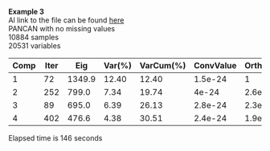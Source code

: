 **Example 3**  
Al link to the file can be found [here](https://drive.google.com/file/d/1JrNm7KxWd2Mdmphj9nDOJUsZhrDaPGzh/view?usp=sharing)  
PANCAN with no missing values  
10884 samples  
20531 variables
  

| Comp | Iter | Eig | Var(%) | VarCum(%) | ConvValue| Orthogonality |
| --- | ---- | --- | ----- | ------ | ----- | ----- |
|   1  |  72 |  1349.9 | 12.40 | 12.40 | 1.5e-24 |       1 |
|   2  | 252 |   799.0 |  7.34 | 19.74 |   4e-24 | 2.6e-08 |
|   3  |  89 |   695.0 |  6.39 | 26.13 | 2.8e-24 | 2.3e-08 |
|   4 |  402 |   476.6 |  4.38 | 30.51 | 2.4e-24 | 1.9e-08 |
Elapsed time is 146 seconds   

